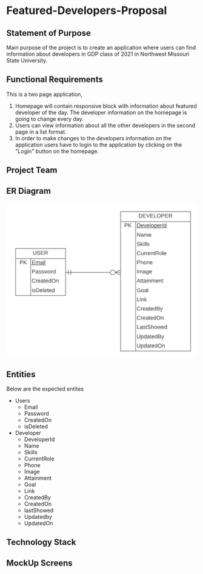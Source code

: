# Featured-Developers-Proposal

## Statement of Purpose
  Main purpose of the project is to create an application where users can find information about developers in GDP class of 2021 in Northwest Missouri State University.  

## Functional Requirements
  This is a two page application, 
  1. Homepage will contain responsive block with information about featured developer of the day. The developer information on the homepage is going to change every day. 
  2. Users can view information about all the other developers in the second page in a list format. 
  3. In order to make changes to the developers information on the application users have to login to the application by clicking on the "Login" button on the homepage.

## Project Team

## ER Diagram
![ER](https://github.com/shivaramkothapally/featured-developers-proposal/blob/main/Images/ER.jpeg)

## Entities 
Below are the expected entites
- Users
    - Email
    - Password
    - CreatedOn
    - isDeleted
 - Developer
    - DeveloperId
    - Name
    - Skills
    - CurrentRole
    - Phone
    - Image
    - Attainment
    - Goal
    - Link
    - CreatedBy
    - CreatedOn
    - lastShowed
    - Updatedby
    - UpdatedOn
## Technology Stack

## MockUp Screens


 
 
  
